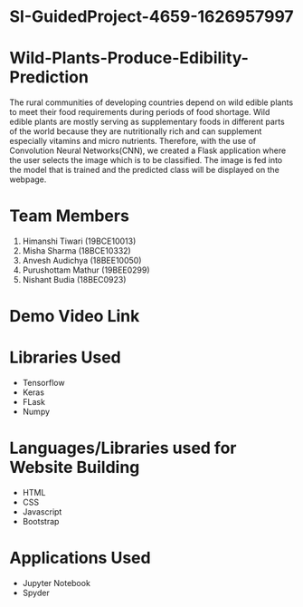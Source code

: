 # SI-GuidedProject-4659-1626957997

# Wild-Plants-Produce-Edibility-Prediction
The rural communities of developing countries depend on wild edible plants to meet their food requirements during periods of food shortage. Wild edible plants are mostly serving as supplementary foods in different parts of the world because they are nutritionally rich and can supplement especially vitamins and micro nutrients. Therefore, with the use of Convolution Neural Networks(CNN), we created a Flask application where the user selects the image which is to be classified. The image is fed into the model that is trained and the predicted class will be displayed on the webpage. 

# Team Members
1. Himanshi Tiwari (19BCE10013)
2. Misha Sharma (18BCE10332)
3. Anvesh Audichya (18BEE10050)
4. Purushottam Mathur (19BEE0299)
5. Nishant Budia (18BEC0923)

# Demo Video Link
<Drive link>

# Libraries Used
* Tensorflow
* Keras
* FLask
* Numpy

# Languages/Libraries used for Website Building
* HTML
* CSS
* Javascript
* Bootstrap

# Applications Used
* Jupyter Notebook
* Spyder
